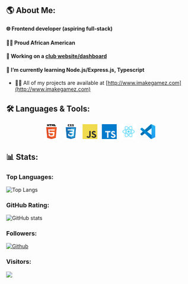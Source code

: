 ## 🌎 About Me:

#### 🌐 Frontend developer (aspiring full-stack)

#### ✌🏾 Proud African American

#### 🔧 Working on a [club website/dashboard](https://github.com/XavierTheCreator1/nhspc)

#### 🔎 I’m currently learning **Node.js/Express.js, Typescript**

- 👨‍💻 All of my projects are available at [http://www.imakegamez.com](http://www.imakegamez.com)

## 🛠️ Languages & Tools:
<p align="center">
  <img src="https://raw.githubusercontent.com/github/explore/80688e429a7d4ef2fca1e82350fe8e3517d3494d/topics/html/html.png" alt="HTML" height="40" style="vertical-align:top; margin:4px">
  <img src="https://raw.githubusercontent.com/github/explore/80688e429a7d4ef2fca1e82350fe8e3517d3494d/topics/css/css.png" alt="CSS" height="40" style="vertical-align:top; margin:4px">
  <img src="https://raw.githubusercontent.com/github/explore/80688e429a7d4ef2fca1e82350fe8e3517d3494d/topics/javascript/javascript.png" alt="JavaScript" height="40" style="vertical-align:top; margin:4px">
  <img src="https://raw.githubusercontent.com/github/explore/80688e429a7d4ef2fca1e82350fe8e3517d3494d/topics/typescript/typescript.png" alt="TypeScript" height="40" style="vertical-align:top; margin:4px">
  <img src="  https://raw.githubusercontent.com/github/explore/80688e429a7d4ef2fca1e82350fe8e3517d3494d/topics/react/react.png" alt="React" height="40" style="vertical-align:top; margin:4px">
  <img src="https://raw.githubusercontent.com/github/explore/80688e429a7d4ef2fca1e82350fe8e3517d3494d/topics/visual-studio-code/visual-studio-code.png" alt="VS Code" height="40" style="vertical-align:top; margin:4px">
</p>

## 📊 Stats:

### Top Languages:
![Top Langs](https://github-readme-stats.vercel.app/api/top-langs/?username=XavierTheCreator1&theme=midnight-purple)


### GitHub Rating:
![GitHub stats](https://github-readme-stats.vercel.app/api?username=XavierTheCreator1&show_icons=true&theme=midnight-purple)

### Followers:
[![Github](https://img.shields.io/github/followers/XavierTheCreator1?label=Follow&style=social)](https://github.com/XavierTheCreator1)

### Visitors:
![](https://visitor-badge.laobi.icu/badge?page_id=XavierTheCreator1.XavierTheCreator1)
